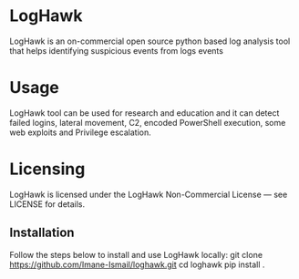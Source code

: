 # LogHawk
LogHawk is an  on-commercial open source python based log analysis tool that helps identifying suspicious events from logs events 
# Usage
LogHawk tool can be used for research and education and it can detect failed logins, lateral movement, C2, encoded PowerShell execution, some web exploits and Privilege escalation.

# Licensing
LogHawk is licensed under the LogHawk Non-Commercial License — see LICENSE for details.

## Installation
Follow the steps below to install and use LogHawk locally:
git clone https://github.com/Imane-Ismail/loghawk.git
cd loghawk
pip install .
